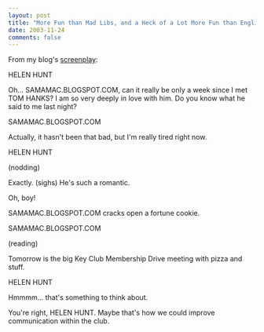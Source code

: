```yaml
---
layout: post
title: "More Fun than Mad Libs, and a Heck of a Lot More Fun than English Homework"
date: 2003-11-24
comments: false
---
```

From my blog's [screenplay][0]:




HELEN HUNT




Oh... SAMAMAC.BLOGSPOT.COM, can it really be only a week since I met TOM
HANKS? I am so very deeply in love with him. Do you know what he said to me
last night?




SAMAMAC.BLOGSPOT.COM




Actually, it hasn't been that bad, but I'm really tired right now.




HELEN HUNT




(nodding)




Exactly. (sighs) He's such a romantic.




Oh, boy!




SAMAMAC.BLOGSPOT.COM cracks open a fortune cookie.




SAMAMAC.BLOGSPOT.COM




(reading)




Tomorrow is the big Key Club Membership Drive meeting with pizza and stuff.




HELEN HUNT




Hmmmm... that's something to think about.




You're right, HELEN HUNT. Maybe that's how we could improve communication
within the club.



[0]: http://www.astonishingtales.com/php2/miscellany/webscreenplay/screenplay.php?filename=http%3A%2F%2Fsamamac.blogspot.com

